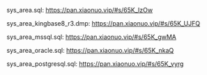 sys_area.sql: https://pan.xiaonuo.vip/#s/65K_IzOw

sys_area_kingbase8_r3.dmp: https://pan.xiaonuo.vip/#s/65K_UJFQ

sys_area_mssql.sql: https://pan.xiaonuo.vip/#s/65K_gwMA

sys_area_oracle.sql: https://pan.xiaonuo.vip/#s/65K_nkaQ

sys_area_postgresql.sql: https://pan.xiaonuo.vip/#s/65K_vyrg